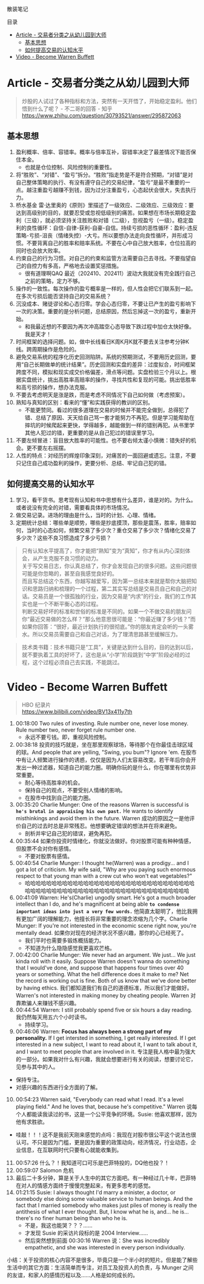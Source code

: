散装笔记

目录
<!-- TOC -->

- [Article - 交易者分类之从幼儿园到大师](#article---%E4%BA%A4%E6%98%93%E8%80%85%E5%88%86%E7%B1%BB%E4%B9%8B%E4%BB%8E%E5%B9%BC%E5%84%BF%E5%9B%AD%E5%88%B0%E5%A4%A7%E5%B8%88)
    - [基本思想](#%E5%9F%BA%E6%9C%AC%E6%80%9D%E6%83%B3)
    - [如何提高交易的认知水平](#%E5%A6%82%E4%BD%95%E6%8F%90%E9%AB%98%E4%BA%A4%E6%98%93%E7%9A%84%E8%AE%A4%E7%9F%A5%E6%B0%B4%E5%B9%B3)
- [Video - Become Warren Buffett](#video---become-warren-buffett)

<!-- /TOC -->


# Article - 交易者分类之从幼儿园到大师
> 炒股的人试过了各种指标和方法，突然有一天开悟了，开始稳定盈利。他们悟到什么了呢？ - 不二哥的回答 - 知乎 https://www.zhihu.com/question/30793521/answer/295872063

## 基本思想
1. 盈利概率、倍率、容错率。概率与倍率互补，容错率决定了最差情况下能否保住本金。
   * 也就是仓位控制、风险控制的重要性。
2. 将“胜败”、“对错”、“盈亏”拆分。“胜败”指走势是不是符合预期，“对错”是对自己整体策略的执行、有没有遵守自己的交易纪律，“盈亏”是最不重要的一点。越注重盈亏越赚不到钱，因为过分注重盈亏，心态起伏会很大，失去执行力。
3. 桥水基金 雷·达里奥的《原则》里描述了一级效应、二级效应、三级效应：要达到高级别的目的，就要忍受或忽视低级别的痛苦。如果想在市场长期稳定盈利（三级），就必须坚持关注胜败和对错（二级），忽视盈亏（一级）。稳定盈利的良性循环：自信-自律-获利-自豪-自信。持续亏损的恶性循环：盈利-违反策略-亏损-沮丧（情绪失控）-大亏。所以要想办法走向良性循环，并形成习惯。不要背离自己的胜率和赔率系统。不要在心中自己放大胜率，仓位拉高的同时也会放大败率。
4. 约束自己的行为习惯。对自己的约束和监管方法需要自己去寻找。不要指望自己的自控力有多高，严格地去设置奖惩措施。
   * 很有道理啊QAQ 最近（202410、202411）波动大我就没有完全践行自己之前的策略，定力不够。
5. 操作的一致性。每次操作的盈亏概率是一样的，但人性会把它们联系到一起。在多次亏损后能否坚持自己的交易系统？
6. 沉没成本、赌徒谬论和心态归零。学会心态归零，不要让已产生的盈亏影响下一次的决策。重要的是分析问题，总结原因，然后忘掉这一次的盈亏，重新开始。
   * 和我最近想的不要因为再次冲高踏空心态导致下跌过程中加仓太快好像。我是天才！
7. 时间框架的选择问题。如，做中长线看日K周K月K就不要去关注参考分钟K线。跨周期操作是危险的。
8. 避免交易系统的程序化历史回测陷阱。系统的预期测试，不要用历史回测，要用“自己长期做单的统计结果”。历史回测和实盘的差异：过度拟合，时间框架跨度不同，模拟和现实成交价格偏差，滑点等问题。实盘检验三个月以上。根据实盘统计，挑出高胜率高赔率的操作，寻找共性和复现的可能。挑出低胜率和高亏损的操作，想办法克服。
9. 不要去考虑明天是涨是跌，而是考虑不同情况下自己如何做（考虑预案）。
10. 熟知与真知的区别：看来的“懂”和实践获得的教训的区别。
    * 不能更赞同。看过的很多道理在交易的时候并不能完全做到，总得犯了错、总结了原因、天天给自己骂一套才能努力不再犯。但是学习能帮助在摔坑的时候爬起来更快，学得越多，越能做到一样的错别再犯。从书里学其他人犯过的错，更重要的是从自己犯过的错误里学习。
11. 不要左倾冒进：盲目放大胜率的可能性。也不要右倾太谨小慎微：错失好的机会。更不要左右摇摆。
12. 人性的特点：对经历的辉煌印象深刻，对痛苦的一面回避或遗忘。注意，不要只记住自己成功盈利的操作，更要分析、总结、牢记自己犯的错。

## 如何提高交易的认知水平
1. 学习，看干货书。思考现有认知和书中思想有什么差异，谁是对的。为什么。或者说没有完全的对错，需要看具体的市场情况。
2. 做交易记录。进场的理由是什么，当时的计划、心理、情绪。
3. 定期统计总结：哪些单是顺势，哪些是抄底摸顶，那些是震荡，胜率，赔率如何，当时的心态如何，频繁交易了多少次？重仓交易了多少次？情绪化交易了多少次？这些不良习惯造成了多少亏损？

> 只有认知水平提高了，你才能把“熟知”变为“真知”，你才有从内心深刻体会，从产生克服不良习惯的动力。  
> 关于写交易日志，你认真总结了，你才会发现自己的很多问题。这些问题很可能是你忽略的，甚至自我感觉良好的。  
> 而且写总结这个东西，你越写越爱写，因为第一总结本来就是帮你大脑把知识和思路归纳和梳理的一个过程，第二其实写总结是交易员自己和自己的对话。交易员是一个很孤独的行业，因为交易是“内求”的行业，我们的工作其实也是一个不断平衡心态的过程。  
> 判断交易好坏的标准和世俗的标准是不同的。如果一个不做交易的朋友问你“最近交易做的怎么样？”那么他意思很可能是：“你最近赚了多少钱？”而如果你回答：“很好，最近计划执行的很彻底。”你的朋友肯定会听的一头雾水。所以交易员需要自己和自己对话，为了理清思路甚至缓解压力。

>技术类书籍：技术书籍只是“工具”，关键是达到什么目的，目的达到以后，就不要执着工具的好坏了，这也是从“小学”阶段跳到“中学”阶段必经的过程，这个过程必须自己去实践，不能跳过。



# Video - Become Warren Buffett
> HBO 纪录片  
> https://www.bilibili.com/video/BV13x411y7th

1. 00:18:00 Two rules of investing. Rule number one, never lose money. Rule number two, never forget rule number one.
   * 永远不要亏钱。即，重视风险控制。
2. 00:38:18 投资的技巧就是，坐在那里观察球场，等待那个在你最佳击球区域的球。And people that are yelling, "Swing, you bum"? Ignore 'em. 在股市中有让人频繁进行操作的诱惑，仅仅是因为人们太容易改变。若干年后你会开发出一种过滤器，知道自己的能力圈。明确你玩的是什么，你在哪里有优势非常重要。
   * 耐心等待高胜率的机会。
   * 保持自己的观点，不要受别人情绪的影响。
   * 在股市中找到自己的能力圈。
3. 00:35:20 Charlie Munger: One of the reasons Warren is successful is **`he's brutal in appraising his own past.`** He wants to identify misthinkings and avoid them in the future. Warren 成功的原因之一是他评价自己的过去时总是非常残忍。他想要确定错误的想法并在将来避免。
   * 剖析并牢记自己犯的错误，避免再犯。
4. 00:35:44 如果你投资时情绪化，你就没法做好。你对股票可能有种种情感，但股票不会对你有感情。
   * 不要对股票有感情。
5. 00:40:54 Charlie Munger: I thought he(Warren) was a prodigy... and I got a lot of criticism. My wife said, "Why are you paying such enormous respect to that young man with a crew cut who won't eat vegetables?" 
   * 哈哈哈哈哈哈哈哈哈哈哈哈哈哈哈哈哈哈哈哈哈哈哈哈哈哈哈哈哈哈哈哈哈哈哈哈哈哈哈哈哈哈哈哈哈哈哈哈哈哈哈哈哈哈哈哈哈哈哈哈哈哈哈
6. 00:41:09 Warren: He's(Charlie) ungodly smart. He's got a much broader intellect than I do, and he's magnificent at being able **`to condense important ideas into just a very few words.`** 他简直太聪明了，他比我拥有更加广阔的理解能力，他擅长将非常重要的理念浓缩为几个字。Charlie Munger: If you're not interested in the economic scene right now, you're mentally dead. 如果你对现在的经济状况不感兴趣，那你的心已经死了。
   * 我们平时也需要多锻炼概括能力。
   * 不知道为什么隐隐感觉我更喜欢芒格。
7. 00:42:00 Charlie Munger: We never had an argument. We just... We just kinda roll with it easily. Suppose Warren doesn't wanna do something that I would've done, and suppose that happens four times over 40 years or something. What the hell difference does it make to me? Net the record is working out is fine. Both of us know that we've done better by having ethics. 我们都知道我们有自己的道德标准，所以我们才能做好。Warren's not interested in making money by cheating people. Warren 对靠欺骗人来赚钱不感兴趣。
8. 00:44:54 Warren: I still probably spend five or six hours a day reading. 我仍然每天用五六个小时读书。
   * 持续学习。
9.  00:46:06 Warren: **Focus has always been a strong part of my personality.** If I get intersted in something, I get really interested. If I get interested in a new subject, I want to read about it, I want to talk about it, and I want to meet people that are involved in it. 专注是我人格中最为强大的一部分。如果我对什么有兴趣，我就会想要进行有关的阅读，想要讨论它，见参与其中的人。
   * 保持专注。
   * 对感兴趣的东西进行全方面的了解。
10. 00:54:23 Warren said, "Everybody can read what I read. It's a level playing field." And he loves that, because he's competitive." Warren 说每个人都能读我读过的书，这是一个公平竞争的环境。Susie: 他喜欢那样，因为他有求胜欲。
   * 哇敲！！！这不是我前天刚来感觉的点吗：我现在对股市很公平这个说法也很认可。不只是因为门槛，更是因为重要的政策动向，经济情况，行业动态，企业信息，在互联网时代只要有心就能收集到。
11. 00:57:26 什么？！我知道可口可乐是巴菲特投的，DQ他也投？！
12. 00:59:07 Salomon 危机
13. 最后二十多分钟，算是关于人生中的其它方面吧。有一种经过几十年，巴菲特在对人的情感方面终于慢慢完整起来，有更多思考的感觉。
14. 01:21:15 Susie: I always thought I'd marry a minister, a doctor, or somebody else doing some valuable service to human beings. And the fact that I married somebody who makes just piles of money is really the antithesis of what I ever thought. But, I know what he is, and... he is... there's no finer human being than who he is. 
    * 不是，我这也能哭？？？……
    * 才发现 Susie 的采访片段标的是 2004 Interview……
    * 然后突然想到前面 00:30:16 Warren 说：She was incredibly empathetic, and she was interested in every person individually. 

小结：关于投资的核心内容不是很多，毕竟只是一个半小时的短片。但是能了解些生活中的其它方面：生活简单而专注，对员工及投资人的负责，与 Munger 之间的友谊，和家人的感情历程以及……人格是如何成长的。




